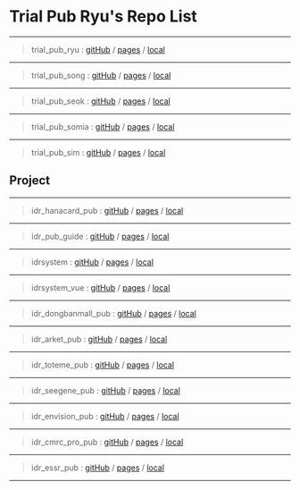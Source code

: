 # Trial Pub Ryu's Repo List

---

> trial_pub_ryu : [gitHub](https://github.com/codes8/trial_pub_ryu) /
> [pages](https://codes8.github.io/trial_pub_ryu/) /
> [local](http://localhost:8088/trial_pub_ryu/)

---

> trial_pub_song : [gitHub](https://github.com/codes8/trial_pub_song) /
> [pages](https://codes8.github.io/trial_pub_song/) /
> [local](http://localhost:8088/trial_pub_song/)

---

> trial_pub_seok : [gitHub](https://github.com/codes8/trial_pub_seok) /
> [pages](https://codes8.github.io/trial_pub_seok/) /
> [local](http://localhost:8088/trial_pub_seok/)

---

> trial_pub_somia : [gitHub](https://github.com/codes8/trial_pub_somia) /
> [pages](https://codes8.github.io/trial_pub_somia/) /
> [local](http://localhost:8088/trial_pub_somia/)

---
> trial_pub_sim : [gitHub](https://github.com/codes8/trial_pub_sim) /
> [pages](https://codes8.github.io/trial_pub_sim/) /
> [local](http://localhost:8088/trial_pub_sim/)



## Project

---

> idr_hanacard_pub : [gitHub](https://github.com/codes8/idr_hanacard_pub) /
> [pages](https://codes8.github.io/idr_hanacard_pub/) /
> [local](http://localhost:8088/idr_hanacard_pub/)

---

> idr_pub_guide : [gitHub](https://github.com/codes8/idr_pub_guide) /
> [pages](https://codes8.github.io/idr_pub_guide/) /
> [local](http://localhost:8088/idr_pub_guide/)

---

> idrsystem : [gitHub](https://github.com/codes8/idrsystem) /
> [pages](https://codes8.github.io/idrsystem/) /
> [local](http://localhost:8088/idrsystem/)

---

> idrsystem_vue : [gitHub](https://github.com/codes8/idrsystem_vue) /
> [pages](https://codes8.github.io/idrsystem_vue/) /
> [local](http://localhost:8088/idrsystem_vue/)

---

> idr_dongbanmall_pub : [gitHub](https://github.com/codes8/idr_dongbanmall_pub) /
> [pages](https://codes8.github.io/idr_dongbanmall_pub/) /
> [local](http://localhost:8088/idr_dongbanmall_pub/)

---

> idr_arket_pub : [gitHub](https://github.com/codes8/idr_arket_pub) /
> [pages](https://codes8.github.io/idr_arket_pub/) /
> [local](http://localhost:8088/idr_arket_pub/)

---

> idr_toteme_pub : [gitHub](https://github.com/codes8/idr_toteme_pub) /
> [pages](https://codes8.github.io/idr_toteme_pub/) /
> [local](http://localhost:8088/idr_toteme_pub/)

---

> idr_seegene_pub : [gitHub](https://github.com/codes8/idr_seegene_pub) /
> [pages](https://codes8.github.io/idr_seegene_pub/) /
> [local](http://localhost:8088/idr_seegene_pub/)

---

> idr_envision_pub : [gitHub](https://github.com/codes8/idr_envision_pub) /
> [pages](https://codes8.github.io/idr_envision_pub/) /
> [local](http://localhost:8088/idr_envision_pub/)

---

> idr_cmrc_pro_pub : [gitHub](https://github.com/codes8/idr_cmrc_pro_pub) /
> [pages](https://codes8.github.io/idr_cmrc_pro_pub/) /
> [local](http://localhost:8088/idr_cmrc_pro_pub/)

---

> idr_essr_pub : [gitHub](https://github.com/codes8/idr_essr_pub) /
> [pages](https://codes8.github.io/idr_essr_pub/) /
> [local](http://localhost:8088/idr_essr_pub/)

---